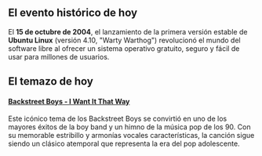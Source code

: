 ## El evento histórico de hoy
El **15 de octubre de 2004**, el lanzamiento de la primera versión estable de **Ubuntu Linux** (versión 4.10, "Warty Warthog") revolucionó el mundo del software libre al ofrecer un sistema operativo gratuito, seguro y fácil de usar para millones de usuarios.

## El temazo de hoy
#### [Backstreet Boys - I Want It That Way](https://www.youtube.com/watch?v=4fndeDfaWCg)
Este icónico tema de los Backstreet Boys se convirtió en uno de los mayores éxitos de la boy band y un himno de la música pop de los 90. Con su memorable estribillo y armonías vocales características, la canción sigue siendo un clásico atemporal que representa la era del pop adolescente.


